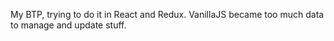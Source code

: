 My BTP, trying to do it in React and Redux. VanillaJS became too much data to manage and update stuff.